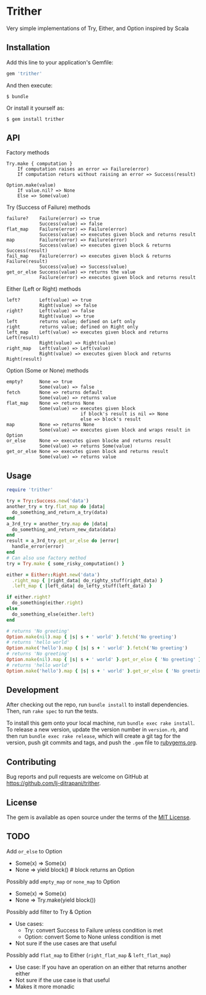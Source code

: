 # Trither

Very simple implementations of Try, Either, and Option inspired by Scala


## Installation

Add this line to your application's Gemfile:

```ruby
gem 'trither'
```

And then execute:

    $ bundle

Or install it yourself as:

    $ gem install trither


## API

Factory methods

    Try.make { computation }
        If computation raises an error => Failure(error)
        If computation returs without raising an error => Success(result)

    Option.make(value)
        If value.nil? => None
        Else => Some(value)

Try (Success of Failure) methods

    failure?    Failure(error) => true
                Success(value) => false
    flat_map    Failure(error) => Failure(error)
                Success(value) => executes given block and returns result
    map         Failure(error) => Failure(error)
                Success(value) => executes given block & returns Success(result)
    fail_map    Failure(error) => executes given block & returns Failure(result)
                Success(value) => Success(value)
    get_or_else Success(value) => returns the value
                Failure(error) => executes given block and returns result

Either (Left or Right) methods

    left?       Left(value) => true
                Right(value) => false
    right?      Left(value) => false
                Right(value) => true
    left        returns value; defined on Left only
    right       returns value; defined on Right only
    left_map    Left(value) => executes given block and returns Left(result)
                Right(value) => Right(value)
    right_map   Left(value) => Left(value)
                Right(value) => executes given block and returns Right(result)

Option (Some or None) methods

    empty?      None => true
                Some(value) => false
    fetch       None => returns default
                Some(value) => returns value
    flat_map    None => returns None
                Some(value) => executes given block
                               if block's result is nil => None
                               else => block's result
    map         None => returns None
                Some(value) => executes given block and wraps result in Option
    or_else     None => executes given blocke and returns result
                Some(value) => returns Some(value)
    get_or_else None => executes given block and returns result
                Some(value) => returns value


## Usage

```ruby
require 'trither'

try = Try::Success.new('data')
another_try = try.flat_map do |data|
  do_something_and_return_a_try(data)
end
a_3rd_try = another_try.map do |data|
  do_something_and_return_new_data(data)
end
result = a_3rd_try.get_or_else do |error|
  handle_error(error)
end
# Can also use factory method
try = Try.make { some_risky_computation() }

either = Either::Right.new('data')
  .right_map { |right_data| do_righty_stuff(right_data) }
  .left_map { |left_data| do_lefty_stuff(left_data) }

if either.right?
  do_something(either.right)
else
  do_something_else(either.left)
end

# returns 'No greeting'
Option.make(nil).map { |s| s + ' world' }.fetch('No greeting')
# returns 'hello world'
Option.make('hello').map { |s| s + ' world' }.fetch('No greeting')
# returns 'No greeting'
Option.make(nil).map { |s| s + ' world' }.get_or_else { 'No greeting' }
# returns 'hello world'
Option.make('hello').map { |s| s + ' world' }.get_or_else { 'No greeting' }
```


## Development

After checking out the repo, run `bundle install` to install dependencies.
Then, run `rake spec` to run the tests.

To install this gem onto your local machine, run `bundle exec rake install`.
To release a new version, update the version number in `version.rb`, and then
run `bundle exec rake release`, which will create a git tag for the version,
push git commits and tags, and push the `.gem` file to
[rubygems.org](https://rubygems.org).

## Contributing

Bug reports and pull requests are welcome on GitHub at
https://github.com/lj-ditrapani/trither.


## License

The gem is available as open source under the terms of the
[MIT License](http://opensource.org/licenses/MIT).


## TODO

Add `or_else` to Option
- Some(x) => Some(x)
- None => yield block()     # block returns an Option

Possibly add `empty_map` or `none_map` to Option
- Some(x) => Some(x)
- None => Try.make(yield block())

Possibly add filter to Try & Option
- Use cases:
  - Try: convert Success to Failure unless condition is met
  - Option: convert Some to None unless condition is met
- Not sure if the use cases are that useful

Possibly add `flat_map` to Either (`right_flat_map` & `left_flat_map`)
- Use case:  If you have an operation on an either that returns another either
- Not sure if the use case is that useful
- Makes it more monadic
